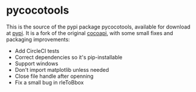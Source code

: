
# pycocotools

This is the source of the pypi package pycocotools, available for download at [pypi](https://pypi.org/project/pycocotools/).
It is a fork of the original [cocoapi](https://github.com/cocodataset/cocoapi), with some small fixes and packaging improvements:

* Add CircleCI tests
* Correct dependencies so it's pip-installable
* Support windows
* Don't import matplotlib unless needed
* Close file handle after openning
* Fix a small bug in rleToBbox
